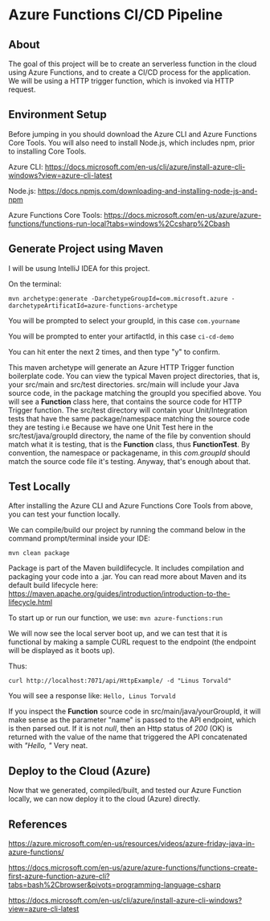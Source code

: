 # Azure Functions CI/CD Pipeline

## About
The goal of this project will be to create an serverless function in the cloud using Azure Functions, and to create a CI/CD process for the application. We will
be using a HTTP trigger function, which is invoked via HTTP request.

## Environment Setup
Before jumping in you should download the Azure CLI and Azure Functions Core Tools. You will also need to install Node.js, which includes npm, prior to installing Core Tools.

Azure CLI:
https://docs.microsoft.com/en-us/cli/azure/install-azure-cli-windows?view=azure-cli-latest

Node.js:
https://docs.npmjs.com/downloading-and-installing-node-js-and-npm

Azure Functions Core Tools:
https://docs.microsoft.com/en-us/azure/azure-functions/functions-run-local?tabs=windows%2Ccsharp%2Cbash

## Generate Project using Maven
I will be usung IntelliJ IDEA for this project.

On the terminal:
```
mvn archetype:generate -DarchetypeGroupId=com.microsoft.azure -darchetypeArtificatId=azure-functions-archetype
```

You will be prompted to select your groupId, in this case ```com.yourname```

You will be prompted to enter your artifactId, in this case ```ci-cd-demo```

You can hit enter the next 2 times, and then type "y" to confirm.

This maven archetype will generate an Azure HTTP Trigger function boilerplate code. You can view the typical Maven project directories, that is,
your src/main and src/test directories. src/main will include your Java source code, in the package matching the groupId you specified above. You will
see a **Function** class here, that contains the source code for HTTP Trigger function. The src/test directory will contain your Unit/Integration tests 
that have the same package/namespace matching the source code they are testing i.e Because we have one Unit Test here in the src/test/java/groupId directory,
the name of the file by convention should match what it is testing, that is the **Function** class, thus **FunctionTest**. By convention, the namespace or packagename,
in this *com.groupId* should match the source code file it's testing. Anyway, that's enough about that.


## Test Locally
After installing the Azure CLI and Azure Functions Core Tools from above, you can test your function locally.

We can compile/build our project by running the command below in the command prompt/terminal inside your IDE:

```mvn clean package```

Package is part of the Maven buildlifecycle. It includes compilation and packaging your code into a .jar. You can read more about Maven and its default build lifecycle here:
https://maven.apache.org/guides/introduction/introduction-to-the-lifecycle.html

To start up or run our function, we use:
```mvn azure-functions:run```

We will now see the local server boot up, and we can test that it is functional by making a sample CURL request to the endpoint (the endpoint will be displayed
as it boots up).

Thus:

```curl http://localhost:7071/api/HttpExample/ -d "Linus Torvald"```

You will see a response like:
```Hello, Linus Torvald```

If you inspect the **Function** source code in src/main/java/yourGroupId, it will make sense as the parameter "name" is passed to the API endpoint,
which is then parsed out. If it is not *null*, then an Http status of *200* (OK) is returned with the value of the name that triggered the API concatenated with *"Hello, "*
Very neat.

## Deploy to the Cloud (Azure)
Now that we generated, compiled/built, and tested our Azure Function locally, we can now deploy it to the cloud (Azure) directly.




## References
https://azure.microsoft.com/en-us/resources/videos/azure-friday-java-in-azure-functions/

https://docs.microsoft.com/en-us/azure/azure-functions/functions-create-first-azure-function-azure-cli?tabs=bash%2Cbrowser&pivots=programming-language-csharp

https://docs.microsoft.com/en-us/cli/azure/install-azure-cli-windows?view=azure-cli-latest
